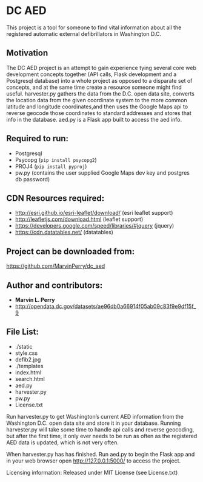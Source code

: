 # DC AED
This project is a tool for someone to find vital information about all the registered automatic external defibrillators in Washington D.C.

## Motivation
The DC AED project is an attempt to gain experience tying several core web development concepts together (API calls, Flask development 
and a Postgresql database) into a whole project as opposed to a disparate set of concepts, and at the same time create a 
resource someone might find useful. harvester.py gathers the data from the D.C. open data site, converts the location data 
from the given coordinate system to the more common latitude and longitude coordinates,and then uses the Google Maps api to 
reverse geocode those coordinates to standard addresses and stores that info in the database. aed.py is a Flask app built to 
access the aed info.


## Required to run:
* Postgresql
* Psycopg (`pip install psycopg2`)
* PROJ4 (`pip install pyproj`)
* pw.py (contains the user supplied Google Maps dev key and postgres db password)

## CDN Resources required: 
* http://esri.github.io/esri-leaflet/download/ (esri leaflet support)
* http://leafletjs.com/download.html (leaflet support)
* https://developers.google.com/speed/libraries/#jquery (jquery) 
* https://cdn.datatables.net/ (datatables)

## Project can be downloaded from:
https://github.com/MarvinPerry/dc_aed

## Author and contributors:
* **Marvin L. Perry**
* http://opendata.dc.gov/datasets/ae96db0a66914f05ab09c83f9e9df15f_9


## File List:

* ./static
* style.css
* defib2.jpg
* ./templates
* index.html
* search.html
* aed.py
* harvester.py
* pw.py
* License.txt

Run harvester.py to get Washington’s current AED information from the Washington D.C. open data site and store it in your database. Running harvester.py will take some time to handle api calls and reverse geocoding, but after the first time, it only ever needs to be run as often as the registered AED data is updated, which is not very often.

When harvester.py has has finished. Run aed.py to begin the Flask app and in your web browser open http://127.0.0.1:5000/ to access the project.

Licensing information: Released under MIT License (see License.txt)
